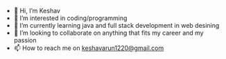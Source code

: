- 👋 Hi, I’m Keshav
- 👀 I’m interested in coding/programming
- 🌱 I’m currently learning java and full stack development in web desining
- 💞️ I’m looking to collaborate on anything that fits my career and my passion  
- 📫 How to reach me on keshavarun1220@gmail.com

<!---
keshav1220/keshav1220 is a ✨ special ✨ repository because its `README.md` (this file) appears on your GitHub profile.
You can click the Preview link to take a look at your changes.
--->
